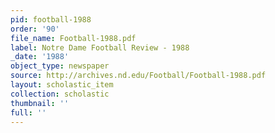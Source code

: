 ```yaml
---
pid: football-1988
order: '90'
file_name: Football-1988.pdf
label: Notre Dame Football Review - 1988
_date: '1988'
object_type: newspaper
source: http://archives.nd.edu/Football/Football-1988.pdf
layout: scholastic_item
collection: scholastic
thumbnail: ''
full: ''
---
```

